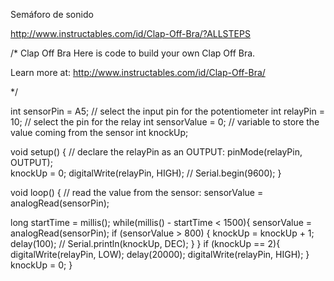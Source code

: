 Semáforo de sonido


http://www.instructables.com/id/Clap-Off-Bra/?ALLSTEPS

/*
 Clap Off Bra
 Here is code to build your own Clap Off Bra.
 
 Learn more at:
 http://www.instructables.com/id/Clap-Off-Bra/
 
 */

int sensorPin = A5;    // select the input pin for the potentiometer
int relayPin = 10;      // select the pin for the relay
int sensorValue = 0;  // variable to store the value coming from the sensor
int knockUp;


void setup() {
  // declare the relayPin as an OUTPUT:
  pinMode(relayPin, OUTPUT);  
  knockUp = 0;
  digitalWrite(relayPin, HIGH); 
//  Serial.begin(9600);
}

void loop() {
  // read the value from the sensor:
  sensorValue = analogRead(sensorPin);    

 long startTime = millis();
 while(millis() - startTime < 1500){
      sensorValue = analogRead(sensorPin); 
       if (sensorValue > 800) {
        knockUp = knockUp + 1;
        delay(100);
       // Serial.println(knockUp, DEC); 
       } 
     }
  if (knockUp == 2){
   digitalWrite(relayPin, LOW); 
   delay(20000);
   digitalWrite(relayPin, HIGH); 
  }
  knockUp = 0;
}
